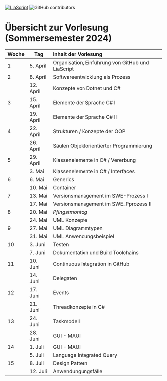 [![LiaScript](https://raw.githubusercontent.com/LiaScript/LiaScript/master/badges/course.svg)](https://LiaScript.github.io/course/?URL) ![GitHub contributors](https://img.shields.io/github/contributors/TUBAF-IfI-LiaScript/VL_Softwareentwicklung)

# Übersicht zur Vorlesung (Sommersemester 2024)

| Woche | Tag       | Inhalt der Vorlesung                              |
| :---- | --------- | :------------------------------------------------ |
| 1     | 5. April  | Organisation, Einführung von GitHub und LiaScript |
| 2     | 8. April  | Softwareentwicklung als Prozess                   |
|       | 12. April | Konzepte von Dotnet und C#                        |
| 3     | 15. April | Elemente der Sprache C# I                         |
|       | 19. April | Elemente der Sprache C# II                        |
| 4     | 22. April | Strukturen / Konzepte der OOP                     |
|       | 26. April | Säulen Objektorientierter Programmierung          |
| 5     | 29. April | Klassenelemente in C#  / Vererbung                |
|       | 3. Mai    | Klassenelemente in C#  / Interfaces               |
| 6     | 6. Mai    | Generics                                          |
|       | 10. Mai   | Container                                         |
| 7     | 13. Mai   | Versionsmanagement im SWE-Prozess I               |
|       | 17. Mai   | Versionsmanagement im SWE_Pprozess II             |
| 8     | 20. Mai   | _Pfingstmontag_                                   |
|       | 24. Mai   | UML Konzepte                                      |
| 9     | 27. Mai   | UML Diagrammtypen                                 |
|       | 31. Mai   | UML Anwendungsbeispiel                            |
| 10    | 3. Juni   | Testen                                            |
|       | 7. Juni   | Dokumentation und Build Toolchains                |
| 11    | 10. Juni  | Continuous Integration in GitHub                  |
|       | 14. Juni  | Delegaten                                         |
| 12    | 17. Juni  | Events                                            |
|       | 21. Juni  | Threadkonzepte in C#                              |
| 13    | 24. Juni  | Taskmodell                                        |
|       | 28. Juni  | GUI - MAUI                                        |
| 14    | 1. Juli   | GUI - MAUI                                        |
|       | 5. Juli   | Language Integrated Query                         |
| 15    | 8. Juli   | Design Pattern                                    |
|       | 12. Juli  | Anwendungungsfälle                                |


